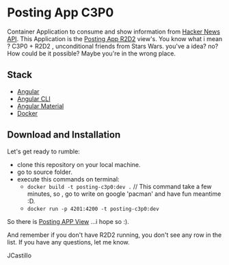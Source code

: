 # Posting App C3P0

Container Application to consume and show information from [Hacker News API](https://hn.algolia.com). This Application is the  [Posting App R2D2](https://github.com/JesusIgnacio/posting-app-r2d2) view's.  You know what i mean ? C3P0 + R2D2 , unconditional friends from Stars Wars. you've a idea? no? How could be it possible? Maybe you're in the wrong place. 

## Stack
* [Angular](https://angular.io/)
* [Angular CLI](https://cli.angular.io/)
* [Angular Material](https://material.angular.io/)
* [Docker](https://www.docker.com/)

## Download and Installation

Let's get ready to rumble:
* clone this repository on your local machine.
* go to source folder.
* execute this commands on terminal:
  * ```docker build -t posting-c3p0:dev .``` // This command take a few minutes, so , go to write on google 'pacman' and have fun meantime :D.
  * ```docker run -p 4201:4200 -t posting-c3p0:dev```

So there is [Posting APP View](http://localhost:4201) ...i hope so :). 

And remember if you don't have R2D2 running, you don't see any row in the list.
If you have any questions, let me know.

JCastillo
